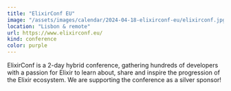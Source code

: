```yaml
---
title: "ElixirConf EU"
image: "/assets/images/calendar/2024-04-18-elixirconf-eu/elixirconf.jpg"
location: "Lisbon & remote"
url: https://www.elixirconf.eu/
kind: conference
color: purple
---
```


ElixirConf is a 2-day hybrid conference, gathering hundreds of developers with a
passion for Elixir to learn about, share and inspire the progression of the
Elixir ecosystem. We are supporting the conference as a silver sponsor!
